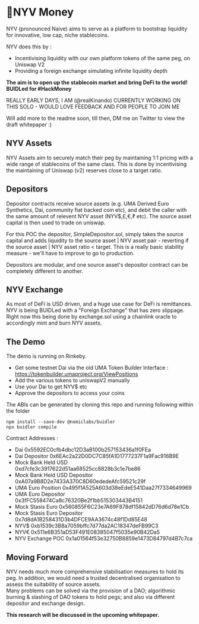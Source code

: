 # :currency_exchange:NYV Money
NYV (pronounced Naive) aims to serve as a platform to bootstrap liquidity for innovative, low cap, niche stablecoins. 
  
NYV does this by :
- Incentivising liquidity with our own platform tokens of the same peg, on Uniswap V2  
- Providing a foreign exchange simulating infinite liquidity depth 
  
**The aim is to open up the stablecoin market and bring DeFi to the world!  
BUIDLed for #HackMoney**

REALLY EARLY DAYS, I AM (@realKinando) CURRENTLY WORKING ON THIS SOLO - WOULD LOVE FEEDBACK AND FOR PEOPLE TO JOIN ME  

Will add more to the readme soon, till then, DM me on Twitter to view the draft whitepaper :)

## NYV Assets
NYV Assets aim to securely match their peg by maintaining 1:1 pricing with a wide range of stablecoins of the same class. 
This is done by incentivising the maintaining of Uniswap (v2) reserves close to a target ratio.

## Depositors  
Depositor contracts receive source assets (e.g. UMA Derived Euro Synthetics, Dai, community fiat backed coin etc),
and debit the caller with the same amount of relevent NYV asset (NYV$,£,€,₹ etc). The source asset capital is then used to trade on uniswap.  
  
For this POC the depositor, SimpleDepositor.sol, simply takes the source capital and adds liquidity to the source asset | NYV asset pair - reverting if the source asset | NYV asset ratio < target. This is a really basic stability measure - we'll have to improve to go to production.  
  
Depositors are modular, and one source asset's depositor contract can be completely different to another.

## NYV Exchange
As most of DeFi is USD driven, and a huge use case for DeFi is remittances. NYV is being BUIDLed with a "Foreign Exchange" that has zero slippage.
Right now this being done by exchange.sol using a chainlink oracle to accordingly mint and burn NYV assets.

## The Demo
The demo is running on Rinkeby.
- Get some testnet Dai via the old UMA Token Builder Interface : https://tokenbuilder.umaproject.org/ViewPositions
- Add the various tokens to uniswapV2 manually
- Use your Dai to get NYV$ etc
- Approve the depositors to access your coins

The ABIs can be generated by cloning this repo and running following within the folder
```
npm install --save-dev @nomiclabs/buidler
npx buidler compile
```

Contract Addresses :
- Dai 0x5592EC0cfb4dbc12D3aB100b257153436a1f0FEa
- Dai Depositor 0x6EAc2a22D0DC7C85fA1D1777237F1a9Fac916B9E
- Mock Bank Held USD 0xd7cfe3c3917622d51aa68525cc8828b3c1e7be86
- Mock Bank Held USD Depositor 0xA07a9B8D2e7433A370C8D60ededeAfc59521c29f
- UMA Euro Position 0x495f1A525A603d38eEdeE541Daa27f7334649969
- UMA Euro Depositor 0x3fFC558474Ca8c76320Be2f1bb515303443B4151
- Mock Stasis Euro 0x560855F6C23e7A69F878df15842dD76d6d78e1Cb
- Mock Stasis Euro Depositor 0x7d8dA1B258431D3b4DFCE9AA3674c48f1Dd85E48
- NYV$ 0xb1539c3B8a7059bffc7d77da2AC18347deFB99C3
- NYV€ 0x511e6B351aD53F491E08385047f5035e90B42Da5
- NYV Exchange POC 0x1a01564f53e32750B8859e1473D84797d4B7c7ca 
  
## Moving Forward
NYV needs much more comprehensive stabilisation measures to hold its peg. In addition, we would need a trusted decentralised organisation to assess the suitability of source assets.  
Many problems can be solved via the provision of a DAO; algorithmic burning & slashing of DAO tokens to hold pegs; and also via different depositor and exchange design.  

**This research will be discussed in the upcoming whitepaper.**
